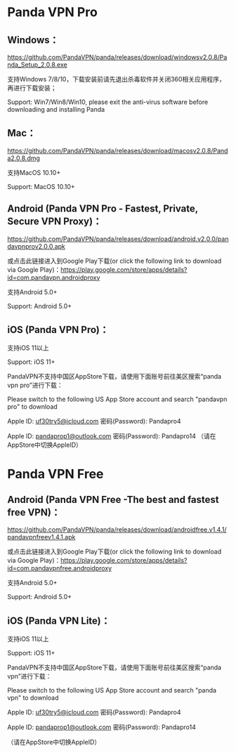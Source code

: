 # Panda VPN Pro

## Windows：

https://github.com/PandaVPN/panda/releases/download/windowsv2.0.8/Panda_Setup_2.0.8.exe
 
支持Windows 7/8/10，下载安装前请先退出杀毒软件并关闭360相关应用程序，再进行下载安装；

Support: Win7/Win8/Win10, please exit the anti-virus software before downloading and installing Panda

## Mac：

https://github.com/PandaVPN/panda/releases/download/macosv2.0.8/Panda2.0.8.dmg

支持MacOS 10.10+

Support: MacOS 10.10+

## Android (Panda VPN Pro - Fastest, Private, Secure VPN Proxy)：

https://github.com/PandaVPN/panda/releases/download/android.v2.0.0/pandavpnprov2.0.0.apk

或点击此链接进入到Google Play下载(or click the following link to download via Google Play)：https://play.google.com/store/apps/details?id=com.pandavpn.androidproxy

支持Android 5.0+

Support: Android 5.0+

## iOS (Panda VPN Pro)：

支持iOS 11以上

Support: iOS 11+

PandaVPN不支持中国区AppStore下载，请使用下面账号前往美区搜索“panda vpn pro”进行下载：

Please switch to the following US App Store account and search "pandavpn pro" to download

Apple ID: uf30try5@icloud.com    密码(Password): Pandapro4

Apple ID: pandaprop1@outlook.com 密码(Password): Pandapro14
（请在AppStore中切换AppleID）

# Panda VPN Free

## Android (Panda VPN Free -The best and fastest free VPN)：

https://github.com/PandaVPN/panda/releases/download/androidfree.v1.4.1/pandavpnfreev1.4.1.apk

或点击此链接进入到Google Play下载(or click the following link to download via Google Play)：https://play.google.com/store/apps/details?id=com.pandavpnfree.androidproxy

支持Android 5.0+

Support: Android 5.0+

## iOS (Panda VPN Lite)：

支持iOS 11以上

Support: iOS 11+

PandaVPN不支持中国区AppStore下载，请使用下面账号前往美区搜索“panda vpn”进行下载：

Please switch to the following US App Store account and search "panda vpn" to download

Apple ID: uf30try5@icloud.com    密码(Password): Pandapro4

Apple ID: pandaprop1@outlook.com 密码(Password): Pandapro14

（请在AppStore中切换AppleID）
